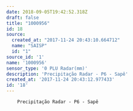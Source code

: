 ```yaml
---
date: 2018-09-05T19:42:52.318Z
draft: false
title: "1000956"
id: 18
source:
  created_at: "2017-11-24 20:43:10.664712"
  name: "SAISP"
  id: "1"
source_id: '1'
name: '1000956'
sensor_type: '0 PLU Radar(mm)'
description: 'Precipitação Radar - P6 - Sapê'
created_at: '2017-11-24 20:43:12.977433'
id: '18'
---
```

		Precipitação Radar - P6 - Sapê